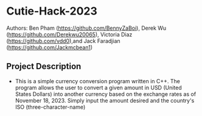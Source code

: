 # Cutie-Hack-2023

Authors: Ben Pham (https://github.com/BennyZaBoi), Derek Wu (https://github.com/Derekwu20065), Victoria Diaz (https://github.com/vdd0),and  Jack Faradjian (https://github.com/Jackmcbean1)

## Project Description

* This is a simple currency conversion program written in C++. The program allows the user to convert a given amount in USD (United States Dollars) into another currency based on the exchange rates as of November 18, 2023.  Simply input the amount desired and the country's ISO (three-character-name)


